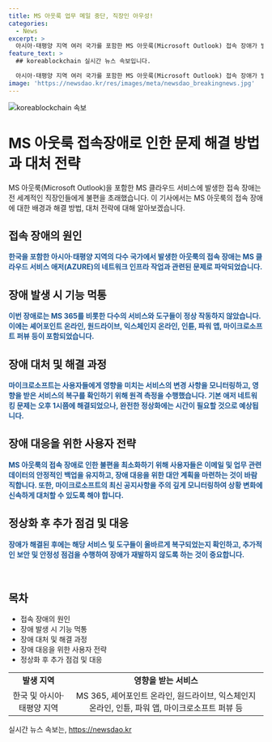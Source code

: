 ```yaml
---
title: MS 아웃룩 업무 메일 중단, 직장인 아우성!
categories:
  - News
excerpt: >
  아시아·태평양 지역 여러 국가를 포함한 MS 아웃룩(Microsoft Outlook) 접속 장애가 발생해 직장인들에게 불편함을 초래했다. 마이크로소프트는 애저(Azure) 네트워킹 인프라 변경으로 문제가 발생했으며 원격 측정을 통해 복구 중이라고 밝혔다. 이로 인해 MS365 서비스뿐만 아니라 다양한 관련 서비스들이 마비되었고, 해결에는 시간이 걸릴 것으로 보인다. (150자)
feature_text: >
  ## koreablockchain 실시간 뉴스 속보입니다.

  아시아·태평양 지역 여러 국가를 포함한 MS 아웃룩(Microsoft Outlook) 접속 장애가 발생해 직장인들에게 불편함을 초래했다. 마이크로소프트는 애저(Azure) 네트워킹 인프라 변경으로 문제가 발생했으며 원격 측정을 통해 복구 중이라고 밝혔다. 이로 인해 MS365 서비스뿐만 아니라 다양한 관련 서비스들이 마비되었고, 해결에는 시간이 걸릴 것으로 보인다. (150자)
image: 'https://newsdao.kr/res/images/meta/newsdao_breakingnews.jpg'
---
```


<p><img src="https://newsdao.kr/res/images/meta/newsdao_breakingnews.jpg" alt="koreablockchain 속보" /></p>

<h1>MS 아웃룩 접속장애로 인한 문제 해결 방법과 대처 전략</h1>

<p data-ke-size="size16">MS 아웃룩(Microsoft Outlook)을 포함한 MS 클라우드 서비스에 발생한 접속 장애는 전 세계적인 직장인들에게 불편을 초래했습니다. 이 기사에서는 MS 아웃룩의 접속 장애에 대한 배경과 해결 방법, 대처 전략에 대해 알아보겠습니다.</p>

<h2><b>접속 장애의 원인</b></h2>

<p><b><span style="color: #1a5490;">한국을 포함한 아시아·태평양 지역의 다수 국가에서 발생한 아웃룩의 접속 장애는 MS 클라우드 서비스 애저(AZURE)의 네트워크 인프라 작업과 관련된 문제로 파악되었습니다.</span></b></p>

<h2><b>장애 발생 시 기능 먹통</b></h2>

<p><b><span style="color: #1a5490;">이번 장애로는 MS 365를 비롯한 다수의 서비스와 도구들이 정상 작동하지 않았습니다. 이에는 셰어포인트 온라인, 원드라이브, 익스체인지 온라인, 인튠, 파워 앱, 마이크로소프트 퍼뷰 등이 포함되었습니다.</span></b></p>

<h2><b>장애 대처 및 해결 과정</b></h2>

<p><b><span style="color: #1a5490;">마이크로소프트는 사용자들에게 영향을 미치는 서비스의 변경 사항을 모니터링하고, 영향을 받은 서비스의 복구를 확인하기 위해 원격 측정을 수행했습니다. 기본 애저 네트워킹 문제는 오후 1시쯤에 해결되었으나, 완전한 정상화에는 시간이 필요할 것으로 예상됩니다.</span></b></p>

<h2><b>장애 대응을 위한 사용자 전략</b></h2>

<p><b><span style="color: #1a5490;">MS 아웃룩의 접속 장애로 인한 불편을 최소화하기 위해 사용자들은 이메일 및 업무 관련 데이터의 안정적인 백업을 유지하고, 장애 대응을 위한 대안 계획을 마련하는 것이 바람직합니다. 또한, 마이크로소프트의 최신 공지사항을 주의 깊게 모니터링하여 상황 변화에 신속하게 대처할 수 있도록 해야 합니다.</span></b></p>

<h2><b>정상화 후 추가 점검 및 대응</b></h2>

<p><b><span style="color: #1a5490;">장애가 해결된 후에는 해당 서비스 및 도구들이 올바르게 복구되었는지 확인하고, 추가적인 보안 및 안정성 점검을 수행하여 장애가 재발하지 않도록 하는 것이 중요합니다.</span></b></p>

<p data-ke-size="size16">&nbsp;</p>

<h2 data-ke-size="size26">목차</h2>

<ul>
  <li>접속 장애의 원인</li>
  <li>장애 발생 시 기능 먹통</li>
  <li>장애 대처 및 해결 과정</li>
  <li>장애 대응을 위한 사용자 전략</li>
  <li>정상화 후 추가 점검 및 대응</li>
</ul>

<p data-ke-size="size16"></p>

<table>
  <tr>
    <td style="text-align: center; height: 17px;"><b>발생 지역</b></td>
    <td style="text-align: center; height: 17px;"><b>영향을 받는 서비스</b></td>
  </tr>
  <tr>
    <td style="text-align: center; height: 17px;">한국 및 아시아·태평양 지역</td>
    <td style="text-align: center; height: 17px;">MS 365, 셰어포인트 온라인, 원드라이브, 익스체인지 온라인, 인튠, 파워 앱, 마이크로소프트 퍼뷰 등</td>
  </tr>
</table>

<p data-ke-size="size16"></p>
실시간 뉴스 속보는, <a href="https://newsdao.kr" rel="dofollow">https://newsdao.kr</a>


